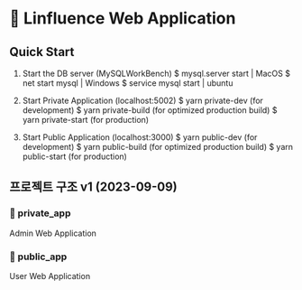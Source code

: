 # 🚀 Linfluence Web Application


## Quick Start
1. Start the DB server (MySQLWorkBench)
$ mysql.server start | MacOS
$ net start mysql | Windows
$ service mysql start | ubuntu

2. Start Private Application (localhost:5002)
$ yarn private-dev (for development)
$ yarn private-build (for optimized production build)
$ yarn private-start (for production)

3. Start Public Application (localhost:3000)
$ yarn public-dev (for development)
$ yarn public-build (for optimized production build)
$ yarn public-start (for production)

## 프로젝트 구조 v1 (2023-09-09)


### 📁 private_app
Admin Web Application

### 📁 public_app
User Web Application

